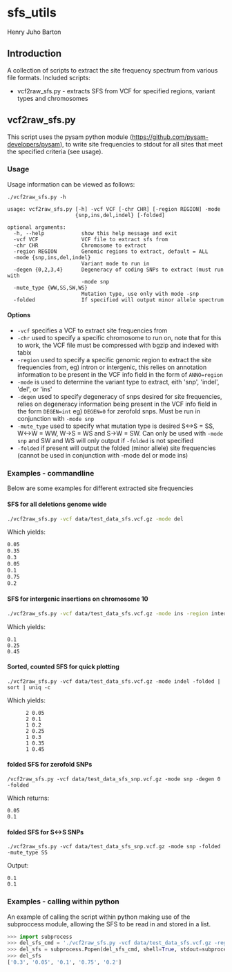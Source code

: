 # sfs_utils
Henry Juho Barton

## Introduction

A collection of scripts to extract the site frequency spectrum from various file formats.
Included scripts:
  * vcf2raw_sfs.py - extracts SFS from VCF for specified regions, variant types and chromosomes
  
## vcf2raw_sfs.py

This script uses the pysam python module (<https://github.com/pysam-developers/pysam>), to write site frequencies to stdout for all sites that meet the specified criteria (see usage).

### Usage 

Usage information can be viewed as follows:

```
./vcf2raw_sfs.py -h

usage: vcf2raw_sfs.py [-h] -vcf VCF [-chr CHR] [-region REGION] -mode
                      {snp,ins,del,indel} [-folded]

optional arguments:
  -h, --help            show this help message and exit
  -vcf VCF              VCF file to extract sfs from
  -chr CHR              Chromosome to extract
  -region REGION        Genomic regions to extract, default = ALL
  -mode {snp,ins,del,indel}
                        Variant mode to run in
  -degen {0,2,3,4}      Degeneracy of coding SNPs to extract (must run with
                        -mode snp
  -mute_type {WW,SS,SW,WS}
                        Mutation type, use only with mode -snp
  -folded               If specified will output minor allele spectrum
```

#### Options

 * ```-vcf``` specifies a VCF to extract site frequencies from
 * ```-chr``` used to specify a specific chromosome to run on, note that for this to work, the VCF file must be compressed with bgzip and indexed with tabix
 * ```-region``` used to specify a specific genomic region to extract the site frequencies from, eg) intron or intergenic, this relies on annotation information to be present in the VCF info field in the form of ```ANNO=region```
 * ```-mode``` is used to determine the variant type to extract, eith 'snp', 'indel', 'del', or 'ins'
 * ```-degen``` used to specify degeneracy of snps desired for site frequencies, relies on degeneracy information being present in the VCF info field in the form ```DEGEN=int``` eg) ```DEGEN=0``` for zerofold snps. Must be run in conjunction with ```-mode snp``` 
 * ```-mute_type``` used to specify what mutation type is desired S<->S = SS, W<->W = WW, W->S = WS and S->W = SW. Can only be used with ```-mode snp``` and SW and WS will only output if ```-folded``` is not specified 
 * ```-folded``` if present will output the folded (minor allele) site frequencies (cannot be used in conjunction with -mode del or mode ins)

### Examples - commandline

Below are some examples for different extracted site frequencies

#### SFS for all deletions genome wide

```bash
./vcf2raw_sfs.py -vcf data/test_data_sfs.vcf.gz -mode del
```

Which yields:

```bash
0.05
0.35
0.3
0.05
0.1
0.75
0.2
```

#### SFS for intergenic insertions on chromosome 10

```bash
./vcf2raw_sfs.py -vcf data/test_data_sfs.vcf.gz -mode ins -region intergenic -chr chr10
```

Which yields:

```
0.1
0.25
0.45
```

#### Sorted, counted SFS for quick plotting

```
./vcf2raw_sfs.py -vcf data/test_data_sfs.vcf.gz -mode indel -folded | sort | uniq -c
```

Which yields:

```
      2 0.05
      2 0.1
      1 0.2
      2 0.25
      1 0.3
      1 0.35
      1 0.45
```

#### folded SFS for zerofold SNPs

```
/vcf2raw_sfs.py -vcf data/test_data_sfs_snp.vcf.gz -mode snp -degen 0 -folded
```

Which returns:

```
0.05
0.1
```

#### folded SFS for S<->S SNPs

```
./vcf2raw_sfs.py -vcf data/test_data_sfs_snp.vcf.gz -mode snp -folded -mute_type SS
```

Output:

```
0.1
0.1
```

### Examples - calling within python

An example of calling the script within python making use of the subproccess module, allowing the SFS to be read in and stored in a list.

```python
>>> import subprocess
>>> del_sfs_cmd = './vcf2raw_sfs.py -vcf data/test_data_sfs.vcf.gz -region intergenic -mode del' 
>>> del_sfs = subprocess.Popen(del_sfs_cmd, shell=True, stdout=subprocess.PIPE).communicate()[0].split('\n')[:-1]
>>> del_sfs
['0.3', '0.05', '0.1', '0.75', '0.2']
```
